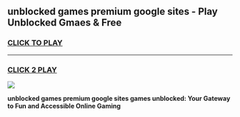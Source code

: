 
## unblocked games premium google sites - Play Unblocked Gmaes & Free
<h3>
<a href="https://news.freeplayer.one?title=unblocked_games_premium_google_sites&ref=16F">CLICK TO PLAY</a></h3>
<hr>

<h3>
<a href="https://news.freeplayer.one?title=unblocked_games_premium_google_sites&ref=16F">CLICK 2 PLAY</a>
  
</h3>

<a href="https://news.freeplayer.one?title=unblocked_games_premium_google_sites&ref=16F/"><img src="https://clearcache.store/games.png"></a>


**unblocked games premium google sites games unblocked: Your Gateway to Fun and Accessible Online Gaming**
